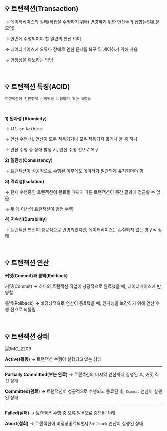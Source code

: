 ## 💡 트랜잭션(Transaction)

→ 데이터베이스의 상태(작업을 수행하기 위해) 변경하기 위한 연산들의 집합(=SQL문 모임)

→ 한번에 수행되어야 할 일련의 연산 의미

→ 데이터베이스에 오류나 장애로 인한 문제를 복구 및 제어하기 위해 사용

→ 안정성을 확보하는 방법

<br/>

## 💡 트랜잭션 특징(ACID)

```html
트랜잭션이 안전하게 수행됨을 보장하기 위한 특징들
```
<br/>

**1) 원자성 (Atomicity)**

→ `All or Nothing` 

→ 연산 수행 시, 연산이 모두 적용되거나 모두 적용되지 않거나 둘 중 하나 

→ 연산 수행 중 장애 발생 시, 연산 수행 전으로 복구

**2) 일관성(Consistency)**

→ 트랜잭션이 성공적으로 수행된 이후에도 데이터가 일관되게 유지되어야 함

**3) 격리성(Isolation)**

→ 현재 수행중인 트랜잭션이 완료될 때까지 다른 트랜잭션이 중간 결과에 접근할 수 없음

→ 두 개 이상의 트랜잭션이 병행 수행

**4) 지속성(Durability)**

→ 트랜잭션 연산이 성공적으로 반영되었다면, 데이터베이스는 손실되지 않는 영구적 상태

<br/>

## 💡 트랜잭션 연산

**커밋(Commit)과 롤백(Rollback)**

커밋(Commit) → 하나의 트랜잭션 작업이 성공적으로 완료했을 때, 데이터베이스에 반영함

롤백(Rollback) → 비정상적으로 연산이 종료됐을 때, 원자성을 보장하기 위해 연산 수행 전으로 되돌림

<br/>

## 💡 트랜잭션 상태


![IMG_2209](https://user-images.githubusercontent.com/38373150/160547932-506871c5-3db2-438c-8949-26bb1db5fb4a.jpg)

**Active(활동)** → 트랜잭션 수행이 실행되고 있는 상태

---

**Partially Committed(부분 완료)** → 트랜잭션의 마지막 연산까지 실행된 후, 커밋 직전 상태

**Committed(완료)** → 트랜잭션이 성공적으로 수행되고 종료된 후, `Commit` 연산이 실행된 상태

---

**Failed(실패)** → 트랜잭션 수행 중 오류 발생으로 중단된 상태

**Abort(철회)** → 트랜잭션이 비정상종료되면서 `Rollback` 연산이 실행된 상태
